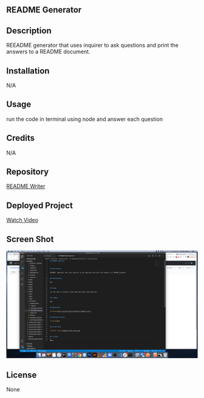 ## README Generator



## Description

REEADME  generator that uses inquirer to ask questions and print the answers to a README document.


## Installation

N/A


## Usage

run the code in terminal using node and answer each question


## Credits

N/A


## Repository

[README Writer](https://github.com/scibettas1/readme_writer)


## Deployed Project

[Watch Video](https://drive.google.com/file/d/1A9TpvZSDcvcvmeDBHxwfAnJMMBOvoDBI/preview)


## Screen Shot

![GitHub Logo](/images/screen_shot.png)


## License

None
